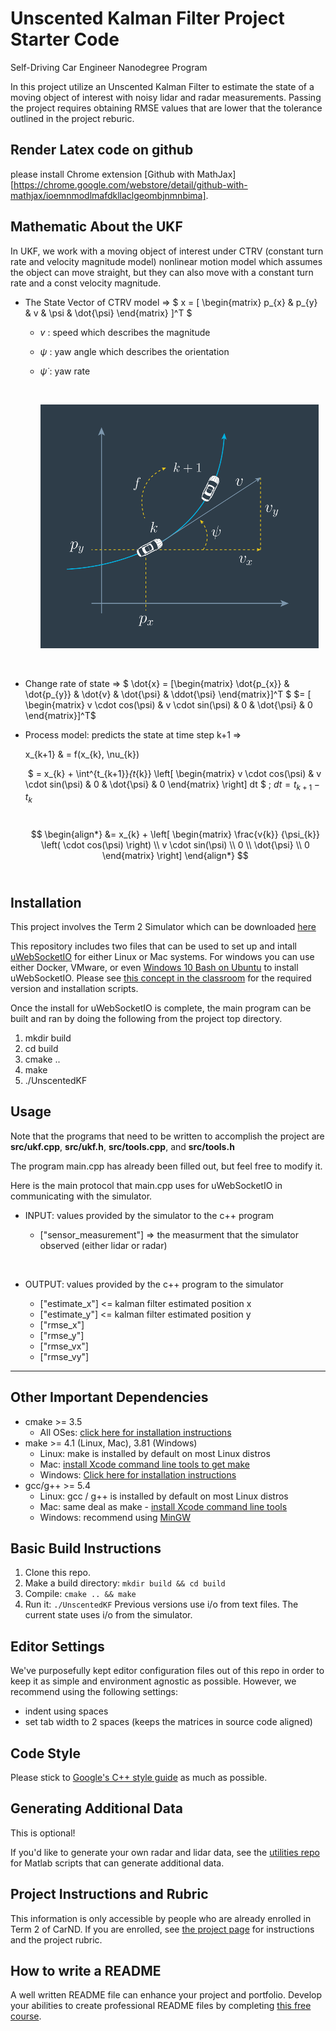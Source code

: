 # Unscented Kalman Filter Project Starter Code
Self-Driving Car Engineer Nanodegree Program

In this project utilize an Unscented Kalman Filter to estimate the state of a moving object of interest with noisy lidar and radar measurements. Passing the project requires obtaining RMSE values that are lower that the tolerance outlined in the project reburic. 



## Render Latex code on github

please install Chrome extension [Github with MathJax][https://chrome.google.com/webstore/detail/github-with-mathjax/ioemnmodlmafdkllaclgeombjnmnbima].



## Mathematic About the UKF

In UKF, we work with a moving object of interest under CTRV  (constant turn rate and velocity magnitude model) nonlinear motion model which assumes the object can move straight, but they can also move with a constant turn rate and a const velocity magnitude.

+ The State Vector of CTRV model =>  $ x = [ \begin{matrix} p_{x} & p_{y} &  v &  \psi & \dot{\psi} \end{matrix} ]^T $
  + $v$ : speed which describes the magnitude

  + $\psi$ : yaw angle which describes the orientation

  + $\dot{\psi}$ : yaw rate

    ​

    ![CTRV_state_vecotr](demo/CTRV_state_vector.png)

    ​

+ Change rate of state => $ \dot{x} = [\begin{matrix} \dot{p_{x}} & \dot{p_{y}} & \dot{v} & \dot{\psi} & \ddot{\psi}  \end{matrix}]^T $ $= [ \begin{matrix} v \cdot cos(\psi) & v \cdot sin(\psi) & 0 & \dot{\psi} & 0 \end{matrix}]^T$

+ Process model: predicts the state at time step k+1 =>

   x_{k+1} & = f(x_{k}, \nu_{k})  

  ​         $ = x_{k} + \int^{t_{k+1}}_{t_{k}} \left[ \begin{matrix} v \cdot cos(\psi) & v \cdot sin(\psi) & 0 & \dot{\psi} & 0 \end{matrix} \right] dt $  ;   $dt = t_{k+1} - t_{k}$ 

  ​
  $$
  \begin{align*}
  &= x_{k} + 
  \left[ 
    \begin{matrix} 
      \frac{v{k}} {\psi_{k}} \left( \cdot cos(\psi) \right) \\
      v \cdot sin(\psi) \\
      0 \\
      \dot{\psi} \\
      0
    \end{matrix}
  \right]
  \end{align*}
  $$
  ​



## Installation

This project involves the Term 2 Simulator which can be downloaded [here](https://github.com/udacity/self-driving-car-sim/releases)

This repository includes two files that can be used to set up and intall [uWebSocketIO](https://github.com/uWebSockets/uWebSockets) for either Linux or Mac systems. For windows you can use either Docker, VMware, or even [Windows 10 Bash on Ubuntu](https://www.howtogeek.com/249966/how-to-install-and-use-the-linux-bash-shell-on-windows-10/) to install uWebSocketIO. Please see [this concept in the classroom](https://classroom.udacity.com/nanodegrees/nd013/parts/40f38239-66b6-46ec-ae68-03afd8a601c8/modules/0949fca6-b379-42af-a919-ee50aa304e6a/lessons/f758c44c-5e40-4e01-93b5-1a82aa4e044f/concepts/16cf4a78-4fc7-49e1-8621-3450ca938b77) for the required version and installation scripts.

Once the install for uWebSocketIO is complete, the main program can be built and ran by doing the following from the project top directory.

1. mkdir build
2. cd build
3. cmake ..
4. make
5. ./UnscentedKF



## Usage

Note that the programs that need to be written to accomplish the project are **src/ukf.cpp**, **src/ukf.h**, **src/tools.cpp**, and **src/tools.h**

The program main.cpp has already been filled out, but feel free to modify it.

Here is the main protocol that main.cpp uses for uWebSocketIO in communicating with the simulator.

+ INPUT: values provided by the simulator to the c++ program

  - ["sensor_measurement"] => the measurment that the simulator observed (either lidar or radar)

    ​

+ OUTPUT: values provided by the c++ program to the simulator

  - ["estimate_x"] <= kalman filter estimated position x
  - ["estimate_y"] <= kalman filter estimated position y
  - ["rmse_x"]
  - ["rmse_y"]
  - ["rmse_vx"]
  - ["rmse_vy"]

---

## Other Important Dependencies
* cmake >= 3.5
  * All OSes: [click here for installation instructions](https://cmake.org/install/)
* make >= 4.1 (Linux, Mac), 3.81 (Windows)
  * Linux: make is installed by default on most Linux distros
  * Mac: [install Xcode command line tools to get make](https://developer.apple.com/xcode/features/)
  * Windows: [Click here for installation instructions](http://gnuwin32.sourceforge.net/packages/make.htm)
* gcc/g++ >= 5.4
  * Linux: gcc / g++ is installed by default on most Linux distros
  * Mac: same deal as make - [install Xcode command line tools](https://developer.apple.com/xcode/features/)
  * Windows: recommend using [MinGW](http://www.mingw.org/)

## Basic Build Instructions

1. Clone this repo.
2. Make a build directory: `mkdir build && cd build`
3. Compile: `cmake .. && make`
4. Run it: `./UnscentedKF` Previous versions use i/o from text files.  The current state uses i/o
  from the simulator.

## Editor Settings

We've purposefully kept editor configuration files out of this repo in order to
keep it as simple and environment agnostic as possible. However, we recommend
using the following settings:

* indent using spaces
* set tab width to 2 spaces (keeps the matrices in source code aligned)

## Code Style

Please stick to [Google's C++ style guide](https://google.github.io/styleguide/cppguide.html) as much as possible.

## Generating Additional Data

This is optional!

If you'd like to generate your own radar and lidar data, see the
[utilities repo](https://github.com/udacity/CarND-Mercedes-SF-Utilities) for
Matlab scripts that can generate additional data.

## Project Instructions and Rubric

This information is only accessible by people who are already enrolled in Term 2
of CarND. If you are enrolled, see [the project page](https://classroom.udacity.com/nanodegrees/nd013/parts/40f38239-66b6-46ec-ae68-03afd8a601c8/modules/0949fca6-b379-42af-a919-ee50aa304e6a/lessons/c3eb3583-17b2-4d83-abf7-d852ae1b9fff/concepts/f437b8b0-f2d8-43b0-9662-72ac4e4029c1)
for instructions and the project rubric.

## How to write a README
A well written README file can enhance your project and portfolio.  Develop your abilities to create professional README files by completing [this free course](https://www.udacity.com/course/writing-readmes--ud777).

